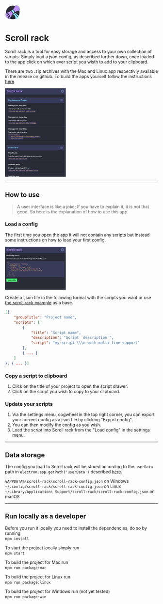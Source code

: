 
<img width="50" height="50" src="./docs/icon.png">

# Scroll rack

Scroll rack is a tool for easy storage and access to your own collection of scripts.
Simply load a json config, as described further down, once loaded to the app click on which ever script you wisth to add to your clipboard.

There are two .zip archives with the Mac and Linux app respectivly available in the release on github. To build the apps yourself follow the instructions [here](#Run-locally-as-a-developer).

<img width="200" src="./docs/scroll-rack-example.png">

---

## How to use
> A user interface is like a joke; If you have to explain it, it is not that good.
So here is the explanation of how to use this app.

### Load a config
The first time you open the app it will not contain any scripts but instead some instructions on how to load your first config.   
    
<img width="200" src="./docs/scroll-rack-empty.png">

Create a .json file in the following format with the scripts you want or use [the scroll rack example](./docs/scroll-rack-config.json) as a base.

```json
[{
    "groupTitle": "Project name",
    "scripts": [
        {
            "title": "Script name",
            "description": "Script `description`",
            "script": "my-script \\\n with-multi-line-support"
        },
        { ... }
    ]
}, { ... }]

```

### Copy a script to clipboard
1. Click on the title of your project to open the script drawer.
2. Click on the script you wish to copy to your clipboard.

### Update your scripts
1. Via the settings menu, cogwheel in the top right corner, you can export your current config as a json file by clicking "Export config".
2. You can then modify the config as you wish.
3. Load the script into Scroll rack from the "Load config" in the settings menu.

---

## Data storage
The config you load to Scroll rack will be stored according to the `userData` path in `electron.app.getPath('userData')` described [here](https://www.electronjs.org/docs/api/app#appgetpathname).    
    
`%APPDATA%\scroll-rack\scroll-rack-config.json` on Windows    
`~/.config/scroll-rack/scroll-rack-config.json` on Linux    
`~/Library/Application\ Support/scroll-rack/scroll-rack-config.json` on macOS    

---

## Run locally as a developer
Before you run it locally you need to install the dependencies, do so by running   
`npm install`    
    
To start the project locally simply run   
`npm start`
    
To build the project for Mac run    
`npm run package:mac`   
    
To build the project for Linux run    
`npm run package:linux`   
    
To build the project for Windows run (not yet tested)    
`npm run package:win`   
    